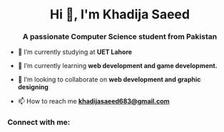 <h1 align="center">Hi 👋, I'm Khadija Saeed</h1>
<h3 align="center">A passionate Computer Science student from Pakistan</h3>

- 🔭 I’m currently studying at **UET Lahore**

- 🌱 I’m currently learning **web development and game development.**

- 👯 I’m looking to collaborate on **web development and graphic designing**

- 📫 How to reach me **khadijasaeed683@gmail.com**

<h3 align="left">Connect with me:</h3>
<p align="left">
</p>
